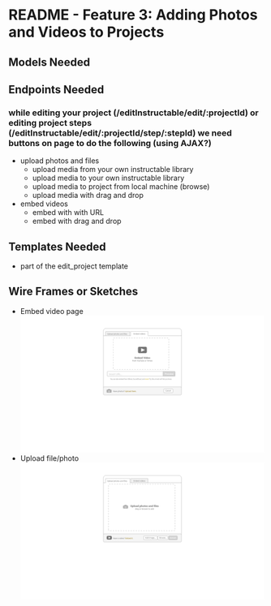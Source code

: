 # README - Feature 3: Adding Photos and Videos to Projects

## Models Needed

## Endpoints Needed

### while editing your project (/editInstructable/edit/:projectId) or editing project steps (/editInstructable/edit/:projectId/step/:stepId) we need buttons on page to do the following (using AJAX?)

* upload photos and files
  * upload media from your own instructable library
  * upload media to your own instructable library
  * upload media to project from local machine (browse)
  * upload media with drag and drop
* embed videos
  * embed with with URL
  * embed with drag and drop

## Templates Needed

* part of the edit_project template

## Wire Frames or Sketches

* Embed video page ![Embed video](./wireframes/embed-video.png "Embed video")
* Upload file/photo ![Upload file/photo](./wireframes/upload-photo-or-file.png "Upload file/photo")
